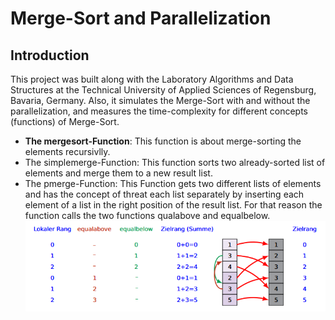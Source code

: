 # Merge-Sort and Parallelization
## Introduction
This project was built along with the Laboratory Algorithms and Data Structures at the Technical University of Applied Sciences of Regensburg, Bavaria, Germany. Also, it simulates the Merge-Sort with and without the parallelization, and measures the time-complexity for different concepts (functions) of Merge-Sort.

* <b>The mergesort-Function</b>: This function is about merge-sorting the elements recursivlly.
* The simplemerge-Function: This function sorts two already-sorted list of elements and merge them to a new result list.
* The pmerge-Function: This Function gets two different lists of elements and has the concept of threat each list separately by inserting each element of a list in the right position of the result list. For that reason the function calls the two functions qualabove and equalbelow.
<a><img src = "Improved and parallelizable merge through rank determination.png"></a>


